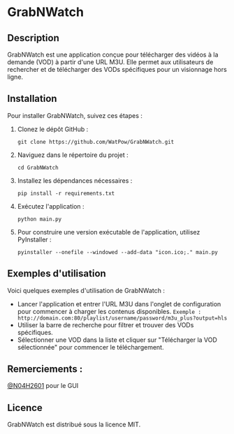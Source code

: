 # GrabNWatch

## Description
GrabNWatch est une application conçue pour télécharger des vidéos à la demande (VOD) à partir d'une URL M3U. Elle permet aux utilisateurs de rechercher et de télécharger des VODs spécifiques pour un visionnage hors ligne.

## Installation
Pour installer GrabNWatch, suivez ces étapes :

1. Clonez le dépôt GitHub :
   ```
   git clone https://github.com/WatPow/GrabNWatch.git
   ```
2. Naviguez dans le répertoire du projet :
   ```
   cd GrabNWatch
   ```
3. Installez les dépendances nécessaires :
   ```
   pip install -r requirements.txt
   ```
4. Exécutez l'application :
   ```
   python main.py
   ```
5. Pour construire une version exécutable de l'application, utilisez PyInstaller :
   ```
   pyinstaller --onefile --windowed --add-data "icon.ico;." main.py
   ```

## Exemples d'utilisation
Voici quelques exemples d'utilisation de GrabNWatch :

- Lancer l'application et entrer l'URL M3U dans l'onglet de configuration pour commencer à charger les contenus disponibles.
  ``
  Exemple : http://domain.com:80/playlist/username/password/m3u_plus?output=hls
  ``
- Utiliser la barre de recherche pour filtrer et trouver des VODs spécifiques.
- Sélectionner une VOD dans la liste et cliquer sur "Télécharger la VOD sélectionnée" pour commencer le téléchargement.

## Remerciements :
[@N04H2601](https://github.com/N04H2601) pour le GUI

## Licence
GrabNWatch est distribué sous la licence MIT.
